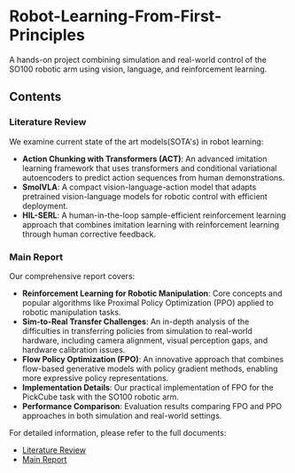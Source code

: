 # Robot-Learning-From-First-Principles

A hands-on project combining simulation and real-world control of the SO100 robotic arm using vision, language, and reinforcement learning.



## Contents

### Literature Review
We examine current state of the art models(SOTA's)  in robot learning:
- **Action Chunking with Transformers (ACT)**: An advanced imitation learning framework that uses transformers and conditional variational autoencoders to predict action sequences from human demonstrations.
- **SmolVLA**: A compact vision-language-action model that adapts pretrained vision-language models for robotic control with efficient deployment.
- **HIL-SERL**: A human-in-the-loop sample-efficient reinforcement learning approach that combines imitation learning with reinforcement learning through human corrective feedback.

### Main Report
Our comprehensive report covers:
- **Reinforcement Learning for Robotic Manipulation**: Core concepts and popular algorithms like Proximal Policy Optimization (PPO) applied to robotic manipulation tasks.
- **Sim-to-Real Transfer Challenges**: An in-depth analysis of the difficulties in transferring policies from simulation to real-world hardware, including camera alignment, visual perception gaps, and hardware calibration issues.
- **Flow Policy Optimization (FPO)**: An innovative approach that combines flow-based generative models with policy gradient methods, enabling more expressive policy representations.
- **Implementation Details**: Our practical implementation of FPO for the PickCube task with the SO100 robotic arm.
- **Performance Comparison**: Evaluation results comparing FPO and PPO approaches in both simulation and real-world settings.

For detailed information, please refer to the full documents:
- [Literature Review](report/literature_review.md)
- [Main Report](report/report.md)
